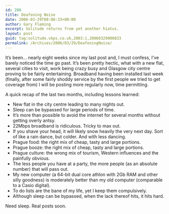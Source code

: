 ```yaml
---
id: 286
title: Deafening Noise
date: 2006-03-29T00:08:33+00:00
author: Gary Fleming
excerpt: Solitude returns from yet another hiatus.
layout: post
guid: tag:solitude.vkps.co.uk,2003:1,20060329000833
permalink: /Archives/2006/03/29/DeafeningNoise/
---
```

It&#8217;s been&#8230; nearly eight weeks since my last post and, I must confess, I&#8217;ve barely noticed the time go past. It&#8217;s been pretty hectic, what with a new flat, several cities to visit, work being crazy busy and Glasgow city centre proving to be fairly entertaining. Broadband having been installed last week (finally, after some fairly shoddy service by the first people we tried to get coverage from) I will be posting more regularly now, time permitting.

A quick recap of the last two months, including lessons learned:

  * New flat in the city centre leading to many nights out.
  * Sleep can be bypassed for large periods of time.
  * It&#8217;s more than possible to avoid the internet for several months without getting overly antsy.
  * 22Mbps broadband is ridiculous. Tricky to max out.
  * If you shave your head, it will likely snow heavily the very next day. Sort of like a rain dance, but colder. And with less dancing.
  * Prague food: the right mix of cheap, tasty and large portions.
  * Prague booze: the right mix of cheap, tasty and large portions.
  * Prague culture: the wrong mix of tourism, Western influences and the painfully obvious.
  * The less people you have at a party, the more people (as an absolute number) that will pass out.
  * My new computer (a 64-bit dual core athlon with 2Gb RAM and other silly goodness) is moderately better than my old computer (comparable to a Casio digital).
  * To do lists are the bane of my life, yet I keep them compulsively.
  * Although sleep can be bypassed, when the lack thereof hits, it hits hard.

Need sleep. Real posts soon.